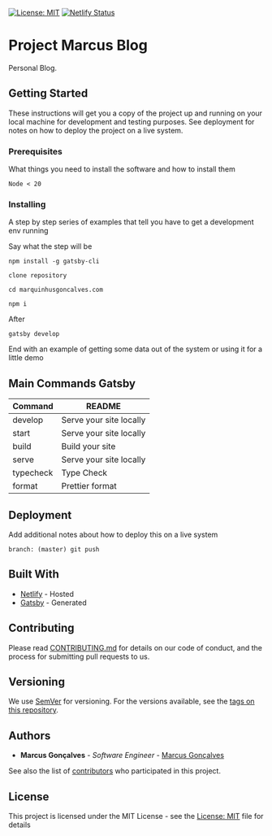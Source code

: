 [![License: MIT](https://img.shields.io/badge/License-MIT-blue.svg)](https://opensource.org/licenses/MIT)
[![Netlify Status](https://api.netlify.com/api/v1/badges/d8e55540-27bc-4252-80de-b2b4d3145a99/deploy-status)](https://app.netlify.com/sites/gatsby-marquinhus/deploys)

# Project Marcus Blog

Personal Blog.

## Getting Started

These instructions will get you a copy of the project up and running on your
local machine for development and testing purposes. See deployment for notes on
how to deploy the project on a live system.

### Prerequisites

What things you need to install the software and how to install them

```
Node < 20
```

### Installing

A step by step series of examples that tell you have to get a development env
running

Say what the step will be

```
npm install -g gatsby-cli

clone repository

cd marquinhusgoncalves.com

npm i
```

After

```
gatsby develop
```

End with an example of getting some data out of the system or using it for a
little demo

## Main Commands Gatsby

| Command   | README                  |
| --------- | ----------------------- |
| develop   | Serve your site locally |
| start     | Serve your site locally |
| build     | Build your site         |
| serve     | Serve your site locally |
| typecheck | Type Check              |
| format    | Prettier format         |

## Deployment

Add additional notes about how to deploy this on a live system

```
branch: (master) git push
```

## Built With

- [Netlify](https://www.netlify.com/) - Hosted
- [Gatsby](https://www.gatsbyjs.org/) - Generated

## Contributing

Please read
[CONTRIBUTING.md](https://github.com/marquinhusgoncalves/marquinhusgoncalves.github.io/issues)
for details on our code of conduct, and the process for submitting pull requests
to us.

## Versioning

We use [SemVer](http://semver.org/) for versioning. For the versions available,
see the
[tags on this repository](https://github.com/marquinhusgoncalves/marquinhusgoncalves.github.io/tags).

## Authors

- **Marcus Gonçalves** - _Software Engineer_ -
  [Marcus Gonçalves](https://github.com/marquinhusgoncalves)

See also the list of
[contributors](https://github.com/marquinhusgoncalves/marquinhusgoncalves.github.io/graphs/contributors)
who participated in this project.

## License

This project is licensed under the MIT License - see the
[License: MIT](https://opensource.org/licenses/MIT) file for details
